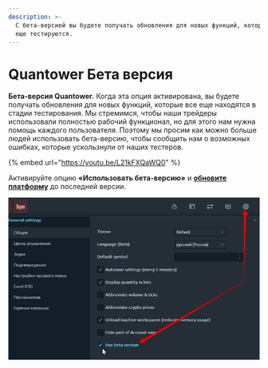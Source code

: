 ```yaml
---
description: >-
  С бета-версией вы будете получать обновления для новых функций, которые все
  еще тестируются.
---
```


# Quantower Бета версия

**Бета-версия Quantower.** Когда эта опция активирована, вы будете получать обновления для новых функций, которые все еще находятся в стадии тестирования. Мы стремимся, чтобы наши трейдеры использовали полностью рабочий функционал, но для этого нам нужна помощь каждого пользователя. Поэтому мы просим как можно больше людей использовать бета-версию, чтобы сообщить нам о возможных ошибках, которые ускользнули от наших тестеров.

{% embed url="https://youtu.be/L21kFXQaWQ0" %}

Активируйте опцию **«Использовать бета-версию»** и [**обновите платформу**](https://help.quantower.com.ru/getting-started/application-updates) до последней версии.

![](../.gitbook/assets/beta-versiya.png)

